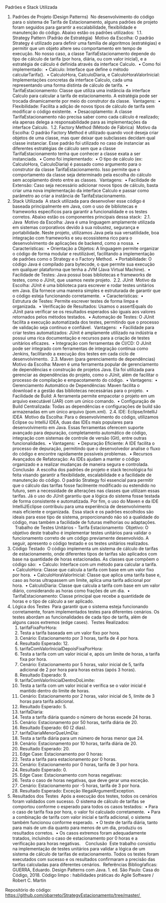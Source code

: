 Padrões e Stack Utilizada 
1. Padrões de Projeto (Design Patterns) 
No desenvolvimento do código para o sistema de Tarifa de Estacionamento, alguns padrões de projeto foram seguidos para garantir a escalabilidade, flexibilidade e manutenção do código. Abaixo estão os padrões utilizados: 
1.1. Strategy Pattern (Padrão de Estratégia) 
Motivo da Escolha: O padrão Strategy é utilizado para definir uma família de algoritmos (estratégias) e permitir que um objeto altere seu comportamento em tempo de execução. No nosso caso, a classe TarifaEstacionamento depende do tipo de cálculo de tarifa (por hora, diária, ou com valor inicial), e a estratégia de cálculo é definida através da interface Calculo. 
    • Como foi implementado: 
    • Calculo: Interface que define o método calcularTarifa(). 
    • CalculoHora, CalculoDiaria, e CalculoHoraValorInicial: Implementações concretas da interface Calculo, cada uma representando uma forma distinta de cálculo de tarifa. 
    • TarifaEstacionamento: Classe que utiliza uma instância da interface Calculo para calcular a tarifa de estacionamento. A estratégia pode ser trocada dinamicamente por meio do construtor da classe. 
Vantagens: 
    • Flexibilidade: Facilita a adição de novos tipos de cálculo de tarifa sem modificar o código existente. 
    • Desacoplamento: A classe TarifaEstacionamento não precisa saber como cada cálculo é realizado; ela apenas delega a responsabilidade para as implementações da interface Calculo. 
1.2. Factory Method (Método de Fábrica) 
Motivo da Escolha: O padrão Factory Method é utilizado quando você deseja criar objetos de uma classe, mas quer deixar que subclasses decidam qual classe instanciar. Esse padrão foi utilizado no caso de instanciar as diferentes estratégias de cálculo sem que a classe TarifaEstacionamento tenha que conhecer a classe exata a ser instanciada. 
    • Como foi implementado: 
    • O tipo de cálculo (ex: CalculoHora, CalculoDiaria) é passado como argumento para o construtor da classe TarifaEstacionamento. Isso permite que o comportamento da classe seja determinado pela escolha do cálculo sem acoplamento direto entre as classes. 
Vantagens: 
    • Facilidade de Extensão: Caso seja necessário adicionar novos tipos de cálculo, basta criar uma nova implementação da interface Calculo e passar como parâmetro ao criar a instância de TarifaEstacionamento. 
 
2. Stack Utilizada 
A stack utilizada para desenvolver esse código é baseada principalmente em Java, com o uso de bibliotecas e frameworks específicos para garantir a funcionalidade e os testes corretos. Abaixo estão os componentes principais dessa stack: 
2.1. Java 
Motivo da Escolha: Java é uma linguagem amplamente utilizada em sistemas corporativos devido à sua robustez, segurança e portabilidade. Neste projeto, utilizamos Java pela sua versatilidade, boa integração com frameworks e seu ecossistema rico para o desenvolvimento de aplicações de backend, como a nossa. 
    • Características: 
    • Orientação a Objetos: A linguagem permite organizar o código de forma modular e reutilizável, facilitando a implementação de padrões como o Strategy e o Factory Method. 
    • Portabilidade: O código Java é compilado para bytecode, o que permite sua execução em qualquer plataforma que tenha a JVM (Java Virtual Machine). 
    • Facilidade de Testes: Java possui boas bibliotecas e frameworks de testes, como o JUnit, que usamos neste projeto. 
2.2. JUnit 
Motivo da Escolha: JUnit é uma biblioteca para escrever e rodar testes unitários em Java. Ela fornece uma maneira simples e estruturada de garantir que o código esteja funcionando corretamente. 
    • Características: 
    • Estrutura de Testes: Permite escrever testes de forma limpa e organizada. 
    • Verificação de Resultados: Usamos o assertEquals do JUnit para verificar se os resultados esperados são iguais aos valores retornados pelos métodos testados. 
    • Automação de Testes: O JUnit facilita a execução automatizada dos testes, permitindo que o processo de validação seja contínuo e confiável. 
Vantagens: 
    • Facilidade para criar testes automatizados: JUnit é amplamente utilizado na indústria e possui uma rica documentação e recursos para a criação de testes unitários eficazes. 
    • Integração com ferramentas de CI/CD: O JUnit pode ser integrado com ferramentas de integração contínua como Jenkins, facilitando a execução dos testes em cada ciclo de desenvolvimento. 
2.3. Maven (para gerenciamento de dependências) 
Motivo da Escolha: Maven é uma ferramenta popular de gerenciamento de dependências e construção de projetos Java. Ela foi utilizada para gerenciar as dependências do projeto, como o JUnit, além de facilitar o processo de compilação e empacotamento do código. 
    • Vantagens: 
    • Gerenciamento Automático de Dependências: Maven facilita o download e a gestão das bibliotecas necessárias para o projeto. 
    • Facilidade de Build: A ferramenta permite empacotar o projeto em um arquivo executável (JAR) com um único comando. 
    • Configuração de Build Centralizada: Todas as dependências e configurações de build são armazenadas em um único arquivo (pom.xml). 
2.4. IDE: Eclipse/IntelliJ IDEA 
Motivo da Escolha: Para o desenvolvimento do código, utilizamos Eclipse ou IntelliJ IDEA, duas das IDEs mais populares para desenvolvimento em Java. Essas ferramentas oferecem suporte avançado para depuração, completamento automático de código, integração com sistemas de controle de versão (Git), entre outras funcionalidades. 
    • Vantagens: 
    • Depuração Eficiente: A IDE facilita o processo de depuração, permitindo que o desenvolvedor analise o fluxo do código e encontre rapidamente possíveis problemas. 
    • Recursos Avançados de Refatoração: As IDEs ajudam a manter o código organizado e a realizar mudanças de maneira segura e controlada. 
 
Conclusão 
A escolha dos padrões de projeto e stack tecnológica foi feita visando garantir a flexibilidade, escalabilidade e a facilidade de manutenção do código. O padrão Strategy foi essencial para permitir que o cálculo das tarifas fosse facilmente modificado ou estendido no futuro, sem a necessidade de alterações nas classes que utilizam essas tarifas. Já o uso do JUnit garantiu que a lógica do sistema fosse testada de forma consistente e automatizada. Por fim, o uso do Maven e da IDE IntelliJ/Eclipse contribuiu para uma experiência de desenvolvimento mais eficiente e organizada. 
Essa stack e os padrões escolhidos são ideais para esse tipo de sistema, proporcionando não só a qualidade do código, mas também a facilidade de futuras melhorias ou adaptações. 
 
 
Trabalho de Testes Unitários - Tarifa Estacionamento 
Objetivo: O objetivo deste trabalho é implementar testes unitários para validar o funcionamento correto de um código previamente desenvolvido. A seguir, apresento o código testado e os testes unitários realizados. 
 
1. Código Testado 
O código implementa um sistema de cálculo de tarifas de estacionamento, onde diferentes tipos de tarifas são aplicados com base na quantidade de horas estacionadas. As classes que compõem o código são: 
    • Calculo: Interface com um método para calcular a tarifa. 
    • CalculoHora: Classe que calcula a tarifa com base em um valor fixo por hora. 
    • CalculoHoraValorInicial: Classe que aplica uma tarifa base e, caso as horas ultrapassem um limite, aplica uma tarifa adicional por hora. 
    • CalculoDiaria: Classe que calcula a tarifa com base em um valor diário, considerando as horas como frações de um dia. 
    • TarifaEstacionamento: Classe principal que recebe a quantidade de horas e o tipo de cálculo a ser aplicado. 
 
2. Lógica dos Testes 
Para garantir que o sistema esteja funcionando corretamente, foram implementados testes para diferentes cenários. Os testes abordam as funcionalidades de cada tipo de tarifa, além de alguns casos extremos (edge cases). 
Testes Realizados: 
    1. tarifaFixaPorHora: 
    1. Testa a tarifa baseada em um valor fixo por hora. 
    2. Cenário: Estacionamento por 3 horas, tarifa de 4 por hora. 
    3. Resultado Esperado: 12. 
    2. tarifaComValorInicialDepoisFixaPorHora: 
    1. Testa a tarifa com um valor inicial e, após um limite de horas, a tarifa fixa por hora. 
    2. Cenário: Estacionamento por 5 horas, valor inicial de 5, tarifa adicional de 2 por hora para horas extras (após 3 horas). 
    3. Resultado Esperado: 9. 
    3. tarifaComValorInicialDentroDoLimite: 
    1. Testa a tarifa com um valor inicial e verifica se o valor inicial é mantido dentro do limite de horas. 
    2. Cenário: Estacionamento por 2 horas, valor inicial de 5, limite de 3 horas para tarifa adicional. 
    3. Resultado Esperado: 5. 
    4. tarifaDiaria: 
    1. Testa a tarifa diária quando o número de horas excede 24 horas. 
    2. Cenário: Estacionamento por 50 horas, tarifa diária de 20. 
    3. Resultado Esperado: 60 (2 dias). 
    5. tarifaDiariaMenorQueUmDia: 
    1. Testa a tarifa diária para um número de horas menor que 24. 
    2. Cenário: Estacionamento por 10 horas, tarifa diária de 20. 
    3. Resultado Esperado: 20. 
    6. Edge Case: Estacionamento por 0 horas: 
    1. Testa a tarifa para estacionamento por 0 horas. 
    2. Cenário: Estacionamento por 0 horas, tarifa de 3 por hora. 
    3. Resultado Esperado: 0. 
    7. Edge Case: Estacionamento com horas negativas: 
    1. Testa o caso de horas negativas, que deve gerar uma exceção. 
    2. Cenário: Estacionamento por -5 horas, tarifa de 3 por hora. 
    3. Resultado Esperado: Exceção IllegalArgumentException. 
 
4. Resultados dos Testes 
Após a execução dos testes, todos os cenários foram validados com sucesso. O sistema de cálculo de tarifas se comportou conforme o esperado para todos os casos testados: 
    • Para o caso de tarifa fixa por hora, o valor foi calculado corretamente. 
    • Para a combinação de tarifa com valor inicial e tarifa adicional, o sistema também funcionou conforme esperado. 
    • O teste de tarifa diária, tanto para mais de um dia quanto para menos de um dia, produziu os resultados corretos. 
    • Os casos extremos foram adequadamente tratados, incluindo o caso de estacionamento por 0 horas e a verificação para horas negativas. 
 
Conclusão 
Este trabalho consistiu na implementação de testes unitários para validar a lógica de um sistema de cálculo de tarifas de estacionamento. Todos os testes foram executados com sucesso e os resultados confirmaram a precisão das tarifas calculadas para diferentes cenários.  
Referências Bibliogŕaficas:
GUERRA, Eduardo. Design Patterns com Java. 1. ed. São Paulo: Casa do Código, 2018.
Código limpo : habilidades práticas do Agile Software / Robert C. Martin

Repositório do código:
https://github.com/obarreto/StrategyEstacionamento/tree/master/ 
 
